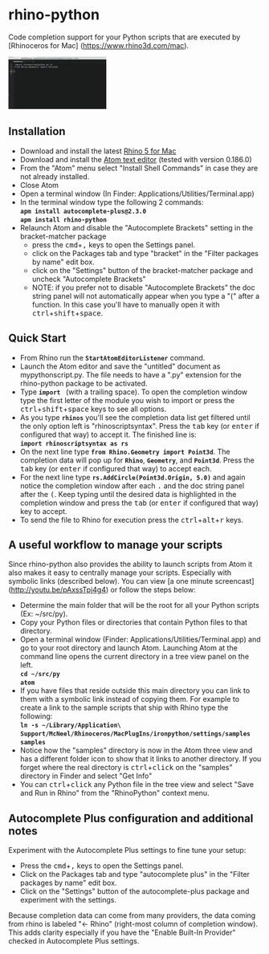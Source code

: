 # rhino-python

Code completion support for your Python scripts that are executed by [Rhinoceros for Mac] (https://www.rhino3d.com/mac).

![rhino-python](docs/main.gif)  

## Installation

  - Download and install the latest [Rhino 5 for Mac][2]
  - Download and install the [Atom text editor][1] (tested with version 0.186.0)
  - From the "Atom" menu select "Install Shell Commands" in case they are not already installed.
  - Close Atom
  - Open a terminal window (In Finder: Applications/Utilities/Terminal.app)
  - In the terminal window type the following 2 commands:  
    **```apm install autocomplete-plus@2.3.0```**  
    **```apm install rhino-python```**
  - Relaunch Atom and disable the "Autocomplete Brackets" setting in the bracket-matcher package
    - press the <kbd>cmd</kbd>+<kbd>,</kbd> keys to open the Settings panel.
    - click on the Packages tab and type "bracket" in the "Filter packages by name" edit box.
    - click on the "Settings" button of the bracket-matcher package and uncheck "Autocomplete Brackets"
    - NOTE: if you prefer not to disable "Autocomplete Brackets" the doc string panel will not automatically appear when you type a "(" after a function.  In this case you'll have to manually open it with <kbd>ctrl</kbd>+<kbd>shift</kbd>+<kbd>space</kbd>.

## Quick Start

  - From Rhino run the **```StartAtomEditorListener```** command.
  - Launch the Atom editor and save the "untitled" document as mypythonscript.py.  The file needs to have a ".py" extension for the rhino-python package to be activated.
  - Type **```import ```** (with a trailing space).  To open the completion window type the first letter of the module you wish to import or press the <kbd>ctrl</kbd>+<kbd>shift</kbd>+<kbd>space</kbd> keys to see all options.
  - As you type **```rhinos```** you'll see the completion data list get filtered until the only option left is "rhinoscriptsyntax".  Press the <kbd>tab</kbd> key (or <kbd>enter</kbd> if configured that way) to accept it.  The finished line is:  
  **```import rhinoscriptsyntax as rs```**
  - On the next line type **```from Rhino.Geometry import Point3d```**.  The completion data will pop up for **```Rhino```**, **```Geometry```**, and **```Point3d```**.  Press the <kbd>tab</kbd> key (or <kbd>enter</kbd> if configured that way) to accept each.
  - For the next line type **```rs.AddCircle(Point3d.Origin, 5.0)```** and again notice the completion window after each <kbd>.</kbd> and the doc string panel after the <kbd>(</kbd>. Keep typing until the desired data is highlighted in the completion window and press the <kbd>tab</kbd> (or <kbd>enter</kbd> if configured that way) key to accept.
  - To send the file to Rhino for execution press the <kbd>ctrl</kbd>+<kbd>alt</kbd>+<kbd>r</kbd> keys.

## A useful workflow to manage your scripts

Since rhino-python also provides the ability to launch scripts from Atom it also makes it easy to centrally manage your scripts.  Especially with symbolic links (described below).  You can view [a one minute screencast] (http://youtu.be/pAxssTpj4g4) or follow the steps below:

  - Determine the main folder that will be the root for all your Python scripts (Ex: ~/src/py).
  - Copy your Python files or directories that contain Python files to that directory.  
  - Open a terminal window (Finder: Applications/Utilities/Terminal.app) and go to your root directory and launch Atom.  Launching Atom at the command line opens the current directory in a tree view panel on the left.  
  **```cd ~/src/py```**  
  **```atom```**  
  - If you have files that reside outside this main directory you can link to them with a symbolic link instead of copying them.  For example to create a link to the sample scripts that ship with Rhino type the following:  
  **```ln -s ~/Library/Application\ Support/McNeel/Rhinoceros/MacPlugIns/ironpython/settings/samples samples```**  
  - Notice how the "samples" directory is now in the Atom three view and has a different folder icon to show that it links to another directory.  If you forget where the real directory is <kbd>ctrl</kbd>+<kbd>click</kbd> on the "samples" directory in Finder and select "Get Info"
  - You can <kbd>ctrl</kbd>+<kbd>click</kbd> any Python file in the tree view and select "Save and Run in Rhino" from the "RhinoPython" context menu.

## Autocomplete Plus configuration and additional notes

Experiment with the Autocomplete Plus settings to fine tune your setup:  

  - Press the <kbd>cmd</kbd>+<kbd>,</kbd> keys to open the Settings panel.
  - Click on the Packages tab and type "autocomplete plus" in the "Filter packages by name" edit box.
  - Click on the "Settings" button of the autocomplete-plus package and experiment with the settings.

Because completion data can come from many providers, the data coming from rhino is labeled "<- Rhino" (right-most column of completion window).  This adds clarity especially if you have the "Enable Built-In Provider" checked in Autocomplete Plus settings.  


  [1]: https://atom.io
  [2]: http://https://www.rhino3d.com/download/rhino-for-mac/5.0/wip
